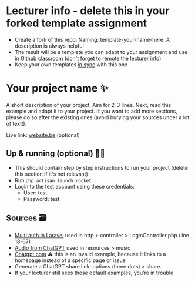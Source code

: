 # Lecturer info - delete this in your forked template assignment
- Create a fork of this repo. Naming: template-your-name-here. A description is always helpful
- The result will be a template you can adapt to your assignment and use in Github classroom (don't forget to remote the lecturer info)
- Keep your own templates [in sync](https://docs.github.com/en/pull-requests/collaborating-with-pull-requests/working-with-forks/syncing-a-fork) with this one

# Your project name ✨
A short description of your project. Aim for 2-3 lines.
Next, read this example and adapt it to your project.
If you want to add more sections, please do so after the existing ones (avoid burying your sources under a lot of text!).

Live link: [website.be](website.be) (optional)

## Up & running (optional) 🏃‍➡️
- This should contain step by step instructions to run your project (delete this section if it's not relevant)
- Run `php artisan launch:rocket`
- Login to the test account using these credentials:
    - User: test
    - Password: test

## Sources 🗃️
- [Multi auth in Laravel](https://stackoverflow.com/questions/50514738/multi-auth-use-one-page-login-laravel) used in http > controller > LoginController.php (line 18-67)
- [Audio from ChatGPT](https://chatgpt.com/c/66dae37e-6da8-8001-99ab-245ad328416a) used in resources > music
- [Chatgpt.com](https://chatgpt.com) ⚠️ this is an invalid example, because it links to a homepage instead of a specific page or issue
- Generate a ChatGPT share link: options (three dots) > share.
- If your lecturer still sees these default examples, you're in trouble
